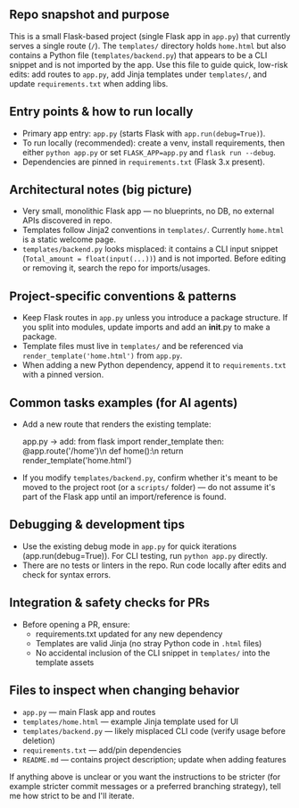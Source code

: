 ## Repo snapshot and purpose

This is a small Flask-based project (single Flask app in `app.py`) that currently serves a single route (`/`). The `templates/` directory holds `home.html` but also contains a Python file (`templates/backend.py`) that appears to be a CLI snippet and is not imported by the app. Use this file to guide quick, low-risk edits: add routes to `app.py`, add Jinja templates under `templates/`, and update `requirements.txt` when adding libs.

## Entry points & how to run locally

- Primary app entry: `app.py` (starts Flask with `app.run(debug=True)`).
- To run locally (recommended): create a venv, install requirements, then either `python app.py` or set `FLASK_APP=app.py` and `flask run --debug`.
- Dependencies are pinned in `requirements.txt` (Flask 3.x present).

## Architectural notes (big picture)

- Very small, monolithic Flask app — no blueprints, no DB, no external APIs discovered in repo.
- Templates follow Jinja2 conventions in `templates/`. Currently `home.html` is a static welcome page.
- `templates/backend.py` looks misplaced: it contains a CLI input snippet (`Total_amount = float(input(...))`) and is not imported. Before editing or removing it, search the repo for imports/usages.

## Project-specific conventions & patterns

- Keep Flask routes in `app.py` unless you introduce a package structure. If you split into modules, update imports and add an **init**.py to make a package.
- Template files must live in `templates/` and be referenced via `render_template('home.html')` from `app.py`.
- When adding a new Python dependency, append it to `requirements.txt` with a pinned version.

## Common tasks examples (for AI agents)

- Add a new route that renders the existing template:

  app.py -> add: from flask import render_template
  then: @app.route('/home')\n def home():\n return render_template('home.html')

- If you modify `templates/backend.py`, confirm whether it's meant to be moved to the project root (or a `scripts/` folder) — do not assume it's part of the Flask app until an import/reference is found.

## Debugging & development tips

- Use the existing debug mode in `app.py` for quick iterations (app.run(debug=True)). For CLI testing, run `python app.py` directly.
- There are no tests or linters in the repo. Run code locally after edits and check for syntax errors.

## Integration & safety checks for PRs

- Before opening a PR, ensure:
  - requirements.txt updated for any new dependency
  - Templates are valid Jinja (no stray Python code in `.html` files)
  - No accidental inclusion of the CLI snippet in `templates/` into the template assets

## Files to inspect when changing behavior

- `app.py` — main Flask app and routes
- `templates/home.html` — example Jinja template used for UI
- `templates/backend.py` — likely misplaced CLI code (verify usage before deletion)
- `requirements.txt` — add/pin dependencies
- `README.md` — contains project description; update when adding features

If anything above is unclear or you want the instructions to be stricter (for example stricter commit messages or a preferred branching strategy), tell me how strict to be and I'll iterate.
